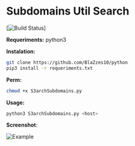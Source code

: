 # Subdomains Util Search
[![Build Status](https://travis-ci.org/ReFirmLabs/binwalk.svg?branch=master)]

**Requeriments:** 
python3

**Instalation:**
```bash
git clone https://github.com/BlaZzes10/python
pip3 install -r requeriments.txt
```  

**Perm:**
```bash
chmod +x S3archSubdomains.py
```  

**Usage:**
```bash
python3 S3archSubdomains.py <host>
```  
**Screenshot**:





![Example](https://github.com/BlaZzes10/python/blob/master/assets/image.png)

